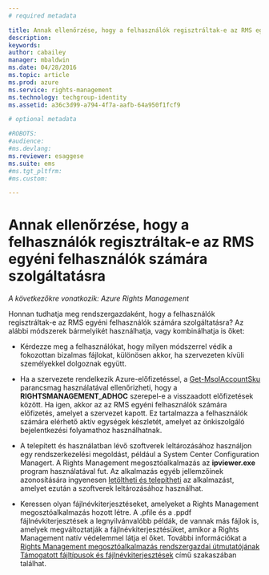 ```yaml
---
# required metadata

title: Annak ellenőrzése, hogy a felhasználók regisztráltak-e az RMS egyéni felhasználók számára szolgáltatásra | Azure RMS
description:
keywords:
author: cabailey
manager: mbaldwin
ms.date: 04/28/2016
ms.topic: article
ms.prod: azure
ms.service: rights-management
ms.technology: techgroup-identity
ms.assetid: a36c3d99-a794-4f7a-aafb-64a950f1fcf9

# optional metadata

#ROBOTS:
#audience:
#ms.devlang:
ms.reviewer: esaggese
ms.suite: ems
#ms.tgt_pltfrm:
#ms.custom:

---
```



# Annak ellenőrzése, hogy a felhasználók regisztráltak-e az RMS egyéni felhasználók számára szolgáltatásra

*A következőkre vonatkozik: Azure Rights Management*

Honnan tudhatja meg rendszergazdaként, hogy a felhasználók regisztráltak-e az RMS egyéni felhasználók számára szolgáltatásra? Az alábbi módszerek bármelyikét használhatja, vagy kombinálhatja is őket:

-   Kérdezze meg a felhasználókat, hogy milyen módszerrel védik a fokozottan bizalmas fájlokat, különösen akkor, ha szervezeten kívüli személyekkel dolgoznak együtt.

-   Ha a szervezete rendelkezik Azure-előfizetéssel, a [Get-MsolAccountSku](https://msdn.microsoft.com/library/azure/dn194118.aspx) parancsmag használatával ellenőrizheti, hogy a **RIGHTSMANAGEMENT_ADHOC** szerepel-e a visszaadott előfizetések között. Ha igen, akkor az az RMS egyéni felhasználók számára előfizetés, amelyet a szervezet kapott. Ez tartalmazza a felhasználók számára elérhető aktív egységek készletét, amelyet az önkiszolgáló bejelentkezési folyamathoz használhatnak.

-   A telepített és használatban lévő szoftverek leltározásához használjon egy rendszerkezelési megoldást, például a System Center Configuration Managert. A Rights Management megosztóalkalmazás az **ipviewer.exe** program használatával fut. Az alkalmazás egyéb jellemzőinek azonosítására ingyenesen [letöltheti és telepítheti](http://go.microsoft.com/fwlink/?LinkId=303970) az alkalmazást, amelyet ezután a szoftverek leltározásához használhat.

-   Keressen olyan fájlnévkiterjesztéseket, amelyeket a Rights Management megosztóalkalmazás hozott létre. A .pfile és a .ppdf fájlnévkiterjesztések a legnyilvánvalóbb példák, de vannak más fájlok is, amelyek megváltoztatják a fájlnévkiterjesztésüket, amikor a Rights Management natív védelemmel látja el őket. További információkat a [Rights Management megosztóalkalmazás rendszergazdai útmutatójának](http://technet.microsoft.com/library/dn339003.aspx) [Támogatott fájltípusok és fájlnévkiterjesztések](../rms-client/sharing-app-admin-guide-technical.md#supported-file-types-and-file-name-extensions) című szakaszában találhat.



<!--HONumber=Apr16_HO4-->


